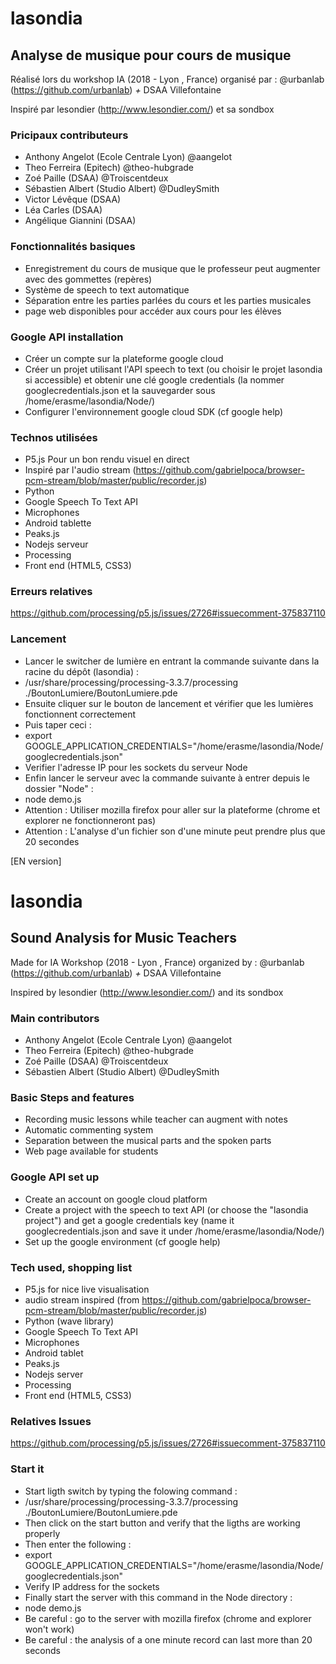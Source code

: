 # lasondia
## Analyse de musique pour cours de musique

Réalisé lors du workshop IA (2018 - Lyon , France) organisé par : @urbanlab (https://github.com/urbanlab) *+* DSAA Villefontaine

Inspiré par lesondier (http://www.lesondier.com/) et sa sondbox

### Pricipaux contributeurs
- Anthony Angelot (Ecole Centrale Lyon) @aangelot
- Theo Ferreira (Epitech) @theo-hubgrade
- Zoé Paille (DSAA) @Troiscentdeux
- Sébastien Albert (Studio Albert) @DudleySmith
- Victor Lévêque (DSAA)
- Léa Carles (DSAA)
- Angélique Giannini (DSAA)

### Fonctionnalités basiques
- Enregistrement du cours de musique que le professeur peut augmenter avec des gommettes (repères)
- Système de speech to text automatique
- Séparation entre les parties parlées du cours et les parties musicales
- page web disponibles pour accéder aux cours pour les élèves

### Google API installation
- Créer un compte sur la plateforme google cloud
- Créer un projet utilisant l'API speech to text (ou choisir le projet lasondia si accessible) et obtenir une clé google credentials
(la nommer googlecredentials.json et la sauvegarder sous /home/erasme/lasondia/Node/)
- Configurer l'environnement google cloud SDK (cf google help)

### Technos utilisées
- P5.js Pour un bon rendu visuel en direct
- Inspiré par l'audio stream (https://github.com/gabrielpoca/browser-pcm-stream/blob/master/public/recorder.js)
- Python
- Google Speech To Text API
- Microphones
- Android tablette
- Peaks.js
- Nodejs serveur
- Processing
- Front end (HTML5, CSS3)

### Erreurs relatives
https://github.com/processing/p5.js/issues/2726#issuecomment-375837110

### Lancement
- Lancer le switcher de lumière en entrant la commande suivante dans la racine du dépôt (lasondia) :
- /usr/share/processing/processing-3.3.7/processing ./BoutonLumiere/BoutonLumiere.pde
- Ensuite cliquer sur le bouton de lancement et vérifier que les lumières fonctionnent correctement
- Puis taper ceci :
- export GOOGLE_APPLICATION_CREDENTIALS="/home/erasme/lasondia/Node/googlecredentials.json"
- Verifier l'adresse IP pour les sockets du serveur Node
- Enfin lancer le serveur avec la commande suivante à entrer depuis le dossier "Node" :
- node demo.js
- Attention : Utiliser mozilla firefox pour aller sur la plateforme (chrome et explorer ne fonctionneront pas)
- Attention : L'analyse d'un fichier son d'une minute peut prendre plus que 20 secondes

[EN version]
# lasondia
## Sound Analysis for Music Teachers

Made for IA Workshop (2018 - Lyon , France) organized by : @urbanlab (https://github.com/urbanlab) *+* DSAA Villefontaine

Inspired by lesondier (http://www.lesondier.com/) and its sondbox

### Main contributors
- Anthony Angelot (Ecole Centrale Lyon) @aangelot
- Theo Ferreira (Epitech) @theo-hubgrade
- Zoé Paille (DSAA) @Troiscentdeux
- Sébastien Albert (Studio Albert) @DudleySmith

### Basic Steps and features
- Recording music lessons while teacher can augment with notes
- Automatic commenting system
- Separation between the musical parts and the spoken parts
- Web page available for students

### Google API set up
- Create an account on google cloud platform
- Create a project with the speech to text API (or choose the "lasondia project") and get a google credentials key
(name it googlecredentials.json and save it under /home/erasme/lasondia/Node/)
- Set up the google environment (cf google help)

### Tech used, shopping list
- P5.js for nice live visualisation
- audio stream inspired (from https://github.com/gabrielpoca/browser-pcm-stream/blob/master/public/recorder.js)
- Python (wave library)
- Google Speech To Text API
- Microphones
- Android tablet
- Peaks.js
- Nodejs server
- Processing
- Front end (HTML5, CSS3)

### Relatives Issues
https://github.com/processing/p5.js/issues/2726#issuecomment-375837110

### Start it
- Start ligth switch by typing the folowing command :
- /usr/share/processing/processing-3.3.7/processing ./BoutonLumiere/BoutonLumiere.pde
- Then click on the start button and verify that the ligths are working properly
- Then enter the following :
- export GOOGLE_APPLICATION_CREDENTIALS="/home/erasme/lasondia/Node/googlecredentials.json"
- Verify IP address for the sockets
- Finally start the server with this command in the Node directory :
- node demo.js
- Be careful : go to the server with mozilla firefox (chrome and explorer won't work)
- Be careful : the analysis of a one minute record can last more than 20 seconds
